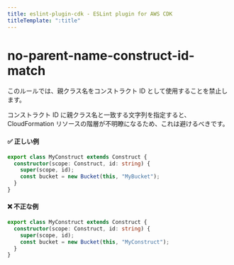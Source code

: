 ```yaml
---
title: eslint-plugin-cdk - ESLint plugin for AWS CDK
titleTemplate: ":title"
---
```


# no-parent-name-construct-id-match

このルールでは、親クラス名をコンストラクト ID として使用することを禁止します。

コンストラクト ID に親クラス名と一致する文字列を指定すると、CloudFormation リソースの階層が不明瞭になるため、これは避けるべきです。

#### ✅ 正しい例

```ts
export class MyConstruct extends Construct {
  constructor(scope: Construct, id: string) {
    super(scope, id);
    const bucket = new Bucket(this, "MyBucket");
  }
}
```

#### ❌ 不正な例

```ts
export class MyConstruct extends Construct {
  constructor(scope: Construct, id: string) {
    super(scope, id);
    const bucket = new Bucket(this, "MyConstruct");
  }
}
```

